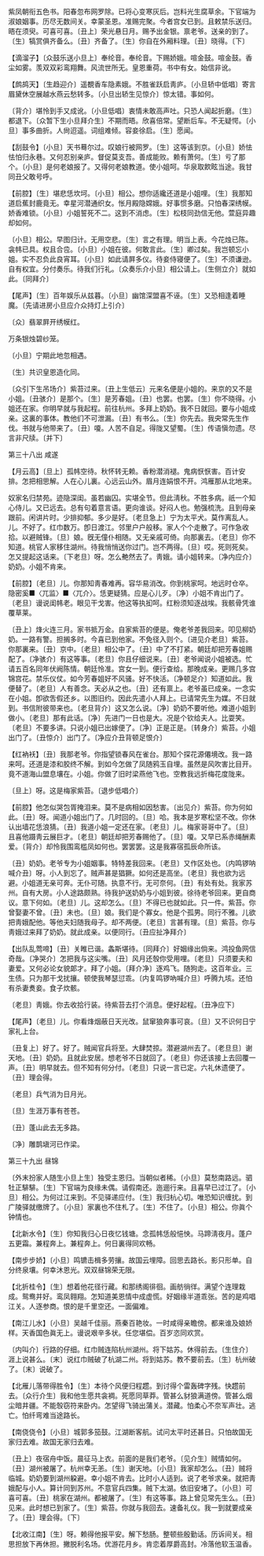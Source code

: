 <!-- { "loadSidebar": true } -->
紫凤朝衔五色书。阳春忽布网罗除。已将心变寒灰后。岂料光生腐草余。下官端为淑娘姻事。历尽无数间关。幸蒙圣恩。准赐完聚。今者宫女已到。且敕禁乐送归。晤在须臾。可喜可喜。〔丑上〕荣光悬日月。赐予出金银。禀老爷。送亲的到了。〔生〕犒赏俱齐备么。〔丑〕齐备了。〔生〕你自在外厢料理。〔丑〕晓得。〔下〕 

【滴溜子】〔众鼓乐送小旦上〕奉纶音。奉纶音。下赐娇娥。喧金鼓。喧金鼓。香尘如雾。羡双双彩鸾翔舞。风流世所无。皇恩重荷。书中有女。始信非讹。

【鹧鸪天】〔生趋迎介〕遥覩香车隐素娥。不胜雀跃启靑庐。〔小旦轿中低唱〕寄言眉黛休空展越水燕云愁转多。〔小旦出轿生见惊介〕惊太错。事如何。

〔背介〕堪怜到手又成讹。〔小旦低唱〕衷情未敢高声吐。只恐人闻起折磨。〔生〕都退下。〔众暂下生小旦拜介生〕不期而晤。欣喜倍常。望断后车。不无疑愕。〔小旦〕事多曲折。人尙迢遥。词组难倾。容妾徐启。〔生〕愿闻。 

【刮鼓令】〔小旦〕天书蓦尔过。叹娘行被网罗。〔生〕这等该到京。〔小旦〕娇怯怯怕归永巷。又何忍别亲庐。督促莫支吾。善成能败。赖有萧何。〔生〕亏了那个。〔小旦〕是何老娘报了。又得何老娘教道。使小姐呵。华泉取飮眩当途。我甘同丑父敢号呼。

【前腔】〔生〕堪悲恁坎坷。〔小旦〕相公。想你适纔还道是小姐哩。〔生〕我那知道启蕉封鹿竟无。幸星河潜通织女。怅月殿隐嫦娥。好事惯多磨。只怕春深绣幙。娇香难锁。〔小旦〕小姐誓死不二。这到不消虑。〔生〕松枝同劲信无他。萱庭异趣却如何。

〔小旦〕相公。早图归计。无用空悲。〔生〕言之有理。明当上表。今花烛已陈。衾帏已具。权且合卺。〔小旦〕小姐在彼。何敢言此。〔生〕卿过矣。我岂顿忘小姐。实不忍负此良宵耳。〔小旦〕如此请屛多仪。待妾侍寝便了。〔生〕不须谦逊。自有权宜。分付奏乐。待我们行礼。〔众奏乐介小旦〕相公请上。〔生侧立介〕就如此。〔同拜介〕 

【尾声】〔生〕百年娱乐从兹暮。〔小旦〕幽馆深盟喜不诬。〔生〕又恐相逢着睡魔。〔先请进房小旦应介众持灯上引介〕 

〔众〕翡翠屛开绣幙红。



万条银烛碧纱笼。

〔小旦〕宁期此地忽相遇。



〔生〕共识皇恩造化同。

〔众引下生吊场介〕紫苔过来。〔丑上生低云〕元来名便是小姐的。来京的又不是小姐。〔丑骇介〕是那个。〔生〕是芳春姐。〔丑〕也罢。也罢。〔生〕你不晓得。小姐还在家。你明早就与我起程。前往杭州。多拜上奶奶。我不日就回。要与小姐成亲。这裏的事体。教他们不可泄漏。〔丑〕有书么。〔生〕你先去。我央常先生作伐。书就与他带来了。〔丑〕嗄。人苦不自足。得陇又望蜀。〔生〕传语愼勿遗。尽言非尺牍。〔并下〕 

第三十八出
咸遂

【月云高】〔旦上〕孤帏空待。秋怀转无赖。香粉潜消褪。鬼病恹恹害。百计安排。怎把相思解。人在心儿裏。心远云山外。眉月连娟恨不开。鸿雁那从北地来。

奴家名归禁苑。迹隐深闺。虽若幽囚。实堪全节。但此淸秋。不胜多病。祇一个知心侍儿。又已远去。总有句着意言语。更向谁谈。好闷人也。勉强梳洗。且到母亲跟前。闲讲片时。少排抑郁。多少是好。〔老旦急上〕宁为太平犬。莫作离乱人。儿。不好了。红巾数万。卽日渡江。邻里户户般移。家人个个走散了。可作急收拾。以避贼锋。〔旦〕娘。旣无僮仆相随。又无亲戚可倚。向那裏去。〔老旦〕你不知道。桃官人家移住湖州。待我悄悄送你过门。岂不两得。〔旦〕哎。死则死矣。怎又提起这话来。〔下老旦〕呀。怎么艴然去了。靑娥。请小姐转来。〔净内应介〕奶奶。小姐不肯来。 

【前腔】〔老旦〕儿。你那知靑春难再。容华易消改。你到桃家呵。地远时仓卒。隐密奚■〈兀监〉■〈兀介〉。恁更疑猜。应是心儿歹。〔净〕小姐不肯出门了。〔老旦〕谩说闺帏老。眼见干戈害。他这等执抝呵。红粉须知逐战埃。我骸骨凭谁覆草莱。

〔丑上〕烽火连三月。家书抵万金。自家紫苔的便是。俺老爷差我回来。叩见柳奶奶。一路有警。担搁多时。今喜已到他家。不免径入则个。〔进见介老旦〕紫苔。你那裏来。〔丑〕京中。〔老旦〕相公中了。〔丑〕中了不打紧。朝廷却把芳春姐赐配了。〔净骇介〕有这等事。〔老旦〕你且仔细说来。〔丑〕老爷闻说小姐被选。忙请五百名同年伏阙陈情。朝廷怜准。宫女一到。便行查给。那晚成亲。更赐几多宫锦宫花。禁乐仪仗。如今芳春姐好不风骚。好不快活。〔净顿足介〕知道如此。我便替了。〔老旦〕人有善念。天必从之也。〔丑〕还有禀上。老爷虽已成亲。一念实在小姐。卽欲吿假还乡。以图旧约。因此先遣小人拜上。已请常先生为媒。不日就到。书信附彼带来也。〔老旦背介〕这又怎么说。〔净〕奶奶不要听他。难道小姐到做小。〔老旦〕那有此话。〔净〕先进门一日也是大。况是个钦给夫人。比耍笑。〔老旦〕不要多讲。只说小姐已出嫁便了。〔净〕正是正是。〔转身介〕紫苔。小姐出门了。〔丑惊介〕出门了。〔净应介丑背顿足恨介〕 

【红衲袄】〔丑〕我那老爷。你指望锁春风在雀台。那知个探花源僊境改。我一路来呵。还道是漆和胶终不解。到如今怎做了凤随鸦玉自埋。虽然是风吹害比目开。竟不道海山盟息壤在。小姐。你做了旧时梁燕他飞也。空教我远折梅花度陇来。

〔旦上〕呀。这是梅家紫苔。〔退步低唱介〕 

【前腔】他怎似哭包胥掩泪来。莫不是病相如因愁害。〔出见介〕紫苔。你为何如此。〔丑〕呀。闻道小姐出门了。几时回的。〔旦〕哈。我本是岁寒松坚不改。你休认出墙花恁浪猜。〔丑〕我道小姐一定还在家。〔老旦〕儿。梅家哥哥中了。〔旦〕且喜他蹑靑云展巨才。〔老旦〕朝廷却把芳春赐他了。〔旦〕嗄。又早已系赤绳酬素爱。〔背介〕却怜我围鸾槛凤如何也。罢罢罢。这是我寡宿孤辰命所该。

〔丑〕奶奶。老爷专为小姐姻事。特特差我回来。〔老旦〕又作区处也。〔内鸣锣呐喊介丑〕呀。小人到忘了。贼声甚是猖獗。如何还是高坐。〔老旦〕我也欲为远避。小姐道无亲可奔。无仆可随。执意不行。无可奈何。〔丑〕有处有处。我家苏州。自有大房。小人途路颇熟。待我护送奶奶与小姐到彼。徐待老爷回来。更自商议。意下何如。〔老旦〕儿。这却怎么。〔旦〕不得已也就如此。只一件。紫苔。你曾娶妻不曾。〔丑〕未也。〔旦〕娘。我们是个寡女。他是个孤男。同行不雅。儿欲把靑娥配他。等他夫妇随我母子。却不两便。〔老旦〕言甚有理。〔旦〕紫苔。你与靑娥过来拜了奶奶。就此成亲。以便同行。〔丑应扯净拜介〕 

【出队乱莺啼】〔丑〕关睢已谐。螽斯堪待。〔同拜介〕好姻缘出倘来。鸿投鱼网信奇哉。〔净哭介〕怎把我与这尖嘴。〔丑〕风月还彀你受用哩。〔老旦〕只须要夫和妻爱。又何必论女貌郞才。拜了小姐。〔拜介净〕逐鸡飞。随狗走。这百年业。三生债。只为那干戈扰攘。顿使我琴瑟愆乖。〔内复鸣锣吶喊介旦〕呼腾九垓。还怕有杀妻煑妾。食子炊骸。

〔老旦〕靑娥。你去收拾行装。待紫苔去打个消息。便好起程。〔丑净应下〕 

【尾声】〔老旦〕儿。你看烽烟蔽日天光改。鼠窜狼奔事可哀。〔旦〕又不识何日宁家礼上台。

〔丑复上〕好了。好了。贼闻官兵将至。大肆焚掠。潜避湖州去了。〔老旦旦〕谢天地。〔丑〕奶奶。且就此安居。想老爷不日就回了。〔老旦〕你还该接上去回覆一声。〔丑〕明早就去。但不知有何分付。〔老旦〕只说一言已定。六礼休遗便了。〔丑〕理会得。 

〔老旦〕兵气消为日月光。



〔旦〕生涯万事有苍苍。

〔丑〕蓬山此去无多路。



〔净〕雕鹊塡河已作梁。 

第三十九出
昼锦

〔外末扮家人随生小旦上生〕独受主恩归。当朝似者稀。〔小旦〕莫愁南路远。驷牡正騑騑。〔生〕下官端为良缘未偶。请假南还。迤逦行来。且喜早已过江了。〔小旦〕相公。为何过江来到。不见驿递应付。〔生〕我归杭心切。唯恐知识缠扰。到广陵驿就缴牌了。〔小旦〕家裏也不住札了。〔生〕不住了。〔小旦〕相公。你眞个钟情也。 

【北新水令】〔生〕你知我归心日夜忆钱塘。念孤帏恁般悒怏。马蹄淸夜月。蓬户五更霜。兼程奔上。兼程奔上。何日裏得同欢畅。

【南步步娇】〔小旦〕鸣镳击楫多劳攘。故国云埋障。回思去路长。影只形单。自分终泉壤。何幸沐恩光。双双昼锦荣无限。

【北折桂令】〔生〕想着他花径行藏。和那绣阁徘徊。画舫徜徉。满望个连理栽成。鸳鸯并好。鸾凤翱翔。怎知道美恩情中成虚慌。好姻缘半道乖张。苦的是鸡唱江关。人逐参商。恨的是千里空还。一面偏难。

【南江儿水】〔小旦〕吴越千佳丽。燕秦百艳妆。一时咸得亲瞻傍。都来谁及娘娇样。天香国色眞无上。谩说艰辛多状。任您堪偿。百岁恣同欢赏。

〔内叫介〕行路的仔细。红巾贼连陷杭州湖州。将下姑苏。休得前去。〔生住介〕涯上说甚么。〔末〕说红巾贼破了杭湖二州。将到姑苏。教不要前去。〔生〕杭州破了。〔末〕说破了。 

【北雁儿落带得胜令】〔生〕本待个风便归程趱。到讨得个雷轰碑字残。快趱前去。〔众行介生〕我和他生愿共衾裯。死愿同草莽。管甚么豺狼满道傍。管甚么烟尘暗井疆。不能彀窃符来卧内。怎望得飞骑出蒲关。潜藏。怕柔心不奈军声壮。逃亡。怕纤弯难当途路长。

【南侥侥令】〔小旦〕城郭多笳鼓。江湖断客航。试问太平时还甚日。只怕故国无家归去难。故国无家归去难。

〔丑上〕夜宿舟中饭。晨征马上衣。前面的是我们老爷。〔见介生〕贼情如何。〔丑〕湖州被屠了。杭州幸无恙。〔生〕谢天地。〔小旦〕我家却怎么。〔丑〕贼将临城。奶奶要到湖州躱避。幸小姐不肯去。比时小人适到。说了老爷求亲。就把靑娥配与小人。算计同到苏州。不意官兵四集。贼下太湖。依旧安堵了。〔小旦〕可喜可喜。〔丑〕桃家在湖州。都被屠了。〔生〕有这等事。路上曾见常先生么。〔丑〕见来。此时想已到家了。〔生〕紫苔。你就与我回去。速备礼仪。我一到就要成亲了。〔丑〕理会得。〔下〕 

【北收江南】〔生〕呀。赖得他报平安。解下愁肠。整顿些殷勤话。历诉间关。相思担放下再休担。撇脱利名场。优游花月乡。肯恋着厚爵高封。冷落他软玉温香。

